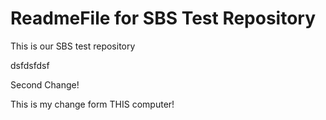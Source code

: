 # ReadmeFile for SBS Test Repository

This is our SBS test repository 

dsfdsfdsf

Second Change!

This is my change form THIS computer! 
